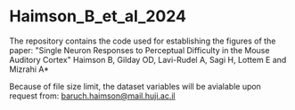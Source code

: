 # Haimson_B_et_al_2024

The repository contains the code used for establishing the figures of the paper:
  "Single Neuron Responses to Perceptual Difficulty in the Mouse Auditory Cortex"
  Haimson B, Gilday OD, Lavi-Rudel A, Sagi H, Lottem E and Mizrahi A*

Because of file size limit, the dataset variables will be avialable upon request from:
baruch.haimson@mail.huji.ac.il
